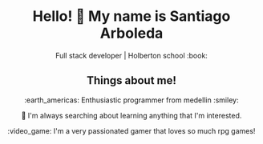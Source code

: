 <h1 align="center">  Hello! 👋 My name is Santiago Arboleda </h1> 
<p align="center"> Full stack developer | Holberton school :book: </p>

<h2 align="center"> Things about me! </h2>
<p align="center"> :earth_americas: Enthusiastic programmer from medellin :smiley: </p>
<p align="center"> 🌱 I'm always searching about learning anything that I'm interested. </p>
<p align="center"> :video_game: I'm a very passionated gamer that loves so much rpg games! </p>
